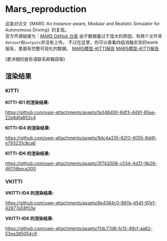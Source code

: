 # Mars_reproduction
这是对论文《MARS: An Instance-aware, Modular and Realistic Simulator for Autonomous Driving》的复现。  
官方开源链接为：[MARS GitHub 仓库](https://github.com/OPEN-AIR-SUN/mars)
由于数据量过于庞大的原因，有两个文件夹`dataset`和`outputs`并没有上传。
不过在这里，你可以查看四组消融实验的wanb报告，里面有完整可视化的数据。
[MARS模型-KITTI报告](https://api.wandb.ai/links/202105710102-zhejiang-university-of-technology/i19tssj9)
[MARS模型-KITTI报告](https://api.wandb.ai/links/202105710102-zhejiang-university-of-technology/xosf9mpr)

(更详细的报告请联系邮箱获取)

## 渲染结果
### KITTI
**KITTI-ID1 的渲染结果:**

https://github.com/user-attachments/assets/fa346d00-6df3-4491-85aa-22e8dfa852c4

**KITTI-ID4 的渲染结果:**

https://github.com/user-attachments/assets/9dc4a335-82f3-4055-8d4f-e793231c8ca6

**KITTI-ID6 的渲染结果:**

https://github.com/user-attachments/assets/3f742008-c534-4d31-9b26-4617dbeca300

### VKITTI
**VKITTI-ID4 的渲染结果:**

https://github.com/user-attachments/assets/6e4384c0-897a-4541-97e1-42877a58f03e

**VKITTI-ID6 的渲染结果:**

https://github.com/user-attachments/assets/11dc77d8-fc15-49cf-aa62-53ea385054c9

